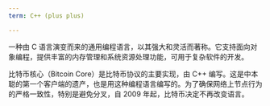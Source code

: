 ```yaml
---
term: C++ (plus plus)

---
```

一种由 C 语言演变而来的通用编程语言，以其强大和灵活而著称。它支持面向对象编程，提供丰富的内存管理和系统资源处理功能，可用于复杂软件的开发。

比特币核心（Bitcoin Core）是比特币协议的主要实现，由 C++ 编写。这是中本聪的第一个客户端的遗产，也是用这种编程语言编写的。为了确保网络上节点行为的严格一致性，特别是避免分叉，自 2009 年起，比特币决定不再改变语言。